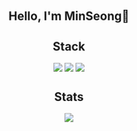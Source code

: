 <div align="center">
  <h2>Hello, I'm MinSeong👋</h2>
  <h2>Stack</h2>
  <p>
  <img src="https://img.shields.io/badge/Flask-darkgray?style=flat-square&logo=Flask&logoColor=black"> <img src="https://img.shields.io/badge/Python-blue?style=flat-square&logo=Python&logoColor=white">  <img src="https://img.shields.io/badge/Javascript-yellow?style=flat-square&logo=Javascript&logoColor=black">
  </p>
  <h2>Stats</h2>
  <img src="https://github-readme-stats.vercel.app/api?username=alstjd223&show_icons=true&theme=transparent">
</div>

